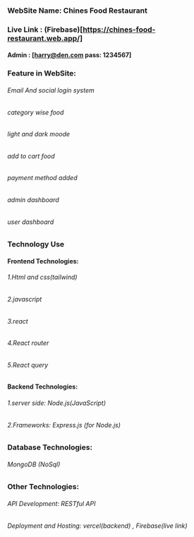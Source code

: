 ### WebSite Name: Chines Food Restaurant

### Live Link : (Firebase)[https://chines-food-restaurant.web.app/]
#### Admin : [harry@den.com pass: 1234567]

### Feature in WebSite:
###### Email And social login system
###### category wise food
###### light and dark moode
###### add to cart food 
###### payment method added 
###### admin dashboard
###### user dashboard

### Technology Use 
#### Frontend Technologies:
###### 1.Html and css(tailwind)
###### 2.javascript
###### 3.react
###### 4.React router
###### 5.React query

#### Backend Technologies:
###### 1.server side: Node.js(JavaScript)
###### 2.Frameworks: Express.js (for Node.js)

### Database Technologies:
###### MongoDB (NoSql)

### Other Technologies:
###### API Development: RESTful API
###### Deployment and Hosting: vercel(backend) , Firebase(live link)



